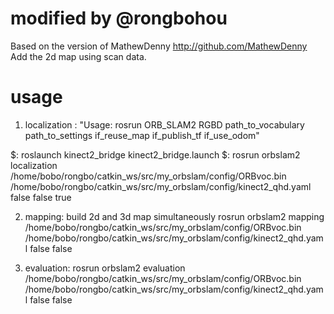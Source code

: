 # modified by @rongbohou
Based on the version of MathewDenny http://github.com/MathewDenny
Add the 2d map using scan data.

# usage 
1. localization : "Usage: rosrun ORB_SLAM2 RGBD path_to_vocabulary path_to_settings if_reuse_map if_publish_tf if_use_odom" 

$: roslaunch kinect2_bridge kinect2_bridge.launch
$: rosrun orbslam2 localization /home/bobo/rongbo/catkin_ws/src/my_orbslam/config/ORBvoc.bin /home/bobo/rongbo/catkin_ws/src/my_orbslam/config/kinect2_qhd.yaml false false true

2. mapping: build 2d and 3d map simultaneously
rosrun orbslam2 mapping /home/bobo/rongbo/catkin_ws/src/my_orbslam/config/ORBvoc.bin /home/bobo/rongbo/catkin_ws/src/my_orbslam/config/kinect2_qhd.yaml false false

2. evaluation:
rosrun orbslam2 evaluation /home/bobo/rongbo/catkin_ws/src/my_orbslam/config/ORBvoc.bin /home/bobo/rongbo/catkin_ws/src/my_orbslam/config/kinect2_qhd.yaml false false
